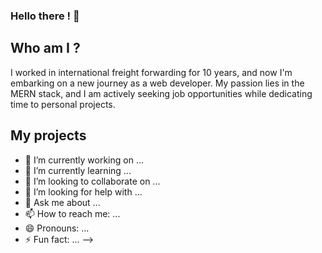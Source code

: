 ### Hello there ! 👋

## Who am I ? 
I worked in international freight forwarding for 10 years, and now I'm embarking on a new journey as a web developer. My passion lies in the MERN stack, and I am actively seeking job opportunities while dedicating time to personal projects.

## My projects

- 🔭 I’m currently working on ...
- 🌱 I’m currently learning ...
- 👯 I’m looking to collaborate on ...
- 🤔 I’m looking for help with ...
- 💬 Ask me about ...
- 📫 How to reach me: ...
- 😄 Pronouns: ...
- ⚡ Fun fact: ...
-->
